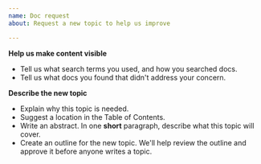 ```yaml
---
name: Doc request
about: Request a new topic to help us improve

---
```


**Help us make content visible**

- Tell us what search terms you used, and how you searched docs.
- Tell us what docs you found that didn't address your concern.

**Describe the new topic**

- Explain why this topic is needed.
- Suggest a location in the Table of Contents.
- Write an abstract. In one **short** paragraph, describe what this topic will cover.
- Create an outline for the new topic. We'll help review the outline and approve it before anyone writes a topic.
